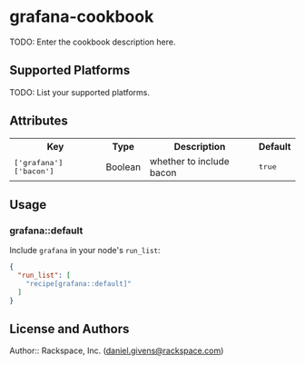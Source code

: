 # grafana-cookbook

TODO: Enter the cookbook description here.

## Supported Platforms

TODO: List your supported platforms.

## Attributes

<table>
  <tr>
    <th>Key</th>
    <th>Type</th>
    <th>Description</th>
    <th>Default</th>
  </tr>
  <tr>
    <td><tt>['grafana']['bacon']</tt></td>
    <td>Boolean</td>
    <td>whether to include bacon</td>
    <td><tt>true</tt></td>
  </tr>
</table>

## Usage

### grafana::default

Include `grafana` in your node's `run_list`:

```json
{
  "run_list": [
    "recipe[grafana::default]"
  ]
}
```

## License and Authors

Author:: Rackspace, Inc. (<daniel.givens@rackspace.com>)
